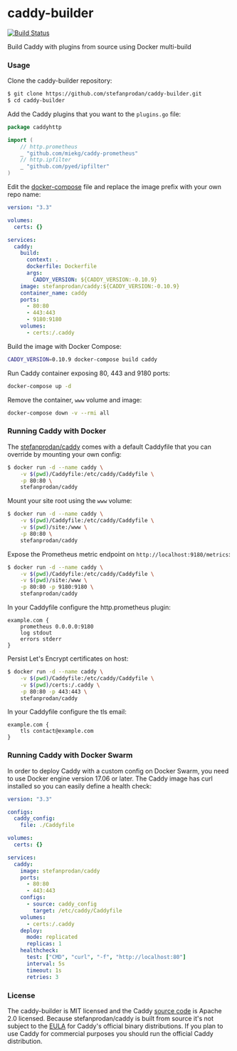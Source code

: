 # caddy-builder

[![Build Status](https://travis-ci.org/stefanprodan/caddy-builder.svg?branch=master)](https://travis-ci.org/stefanprodan/caddy-builder)

Build Caddy with plugins from source using Docker multi-build

### Usage

Clone the caddy-builder repository:

```bash
$ git clone https://github.com/stefanprodan/caddy-builder.git
$ cd caddy-builder
```

Add the Caddy plugins that you want to the `plugins.go` file:

```go
package caddyhttp

import (
	// http.prometheus
	_ "github.com/miekg/caddy-prometheus"
	// http.ipfilter
	_ "github.com/pyed/ipfilter"
)
```

Edit the [docker-compose](https://github.com/stefanprodan/caddy-builder/blob/master/docker-compose.yml) 
file and replace the image prefix with your own repo name:

```yaml
version: "3.3"

volumes:
  certs: {}

services:
  caddy:
    build:
      context: .
      dockerfile: Dockerfile
      args:
        CADDY_VERSION: ${CADDY_VERSION:-0.10.9}
    image: stefanprodan/caddy:${CADDY_VERSION:-0.10.9}
    container_name: caddy
    ports:
      - 80:80
      - 443:443
      - 9180:9180
    volumes:
      - certs:/.caddy
```

Build the image with Docker Compose:

```bash
CADDY_VERSION=0.10.9 docker-compose build caddy
```

Run Caddy container exposing 80, 443 and 9180 ports:

```bash
docker-compose up -d
```

Remove the container, `www` volume and image:

```bash
docker-compose down -v --rmi all
```

### Running Caddy with Docker

The [stefanprodan/caddy](https://hub.docker.com/r/stefanprodan/caddy/) comes with a default Caddyfile that 
you can override by mounting your own config:

```bash
$ docker run -d --name caddy \
    -v $(pwd)/Caddyfile:/etc/caddy/Caddyfile \
    -p 80:80 \
    stefanprodan/caddy
```

Mount your site root using the `www` volume:

```bash
$ docker run -d --name caddy \
    -v $(pwd)/Caddyfile:/etc/caddy/Caddyfile \
    -v $(pwd)/site:/www \
    -p 80:80 \
    stefanprodan/caddy
```

Expose the Prometheus metric endpoint on `http://localhost:9180/metrics`:

```bash
$ docker run -d --name caddy \
    -v $(pwd)/Caddyfile:/etc/caddy/Caddyfile \
    -v $(pwd)/site:/www \
    -p 80:80 -p 9180:9180 \
    stefanprodan/caddy
```

In your Caddyfile configure the http.prometheus plugin:

```
example.com {
    prometheus 0.0.0.0:9180
    log stdout
    errors stderr
}
```

Persist Let's Encrypt certificates on host:

```bash
$ docker run -d --name caddy \
    -v $(pwd)/Caddyfile:/etc/caddy/Caddyfile \
    -v $(pwd)/certs:/.caddy \
    -p 80:80 -p 443:443 \
    stefanprodan/caddy
```

In your Caddyfile configure the tls email:

```
example.com {
    tls contact@example.com
}
```

### Running Caddy with Docker Swarm

In order to deploy Caddy with a custom config on Docker Swarm, you need to use 
Docker engine version 17.06 or later. The Caddy image has curl installed so 
you can easily define a health check:

```yaml
version: "3.3"

configs:
  caddy_config:
    file: ./Caddyfile

volumes:
  certs: {}

services:
  caddy:
    image: stefanprodan/caddy
    ports:
      - 80:80
      - 443:443
    configs:
      - source: caddy_config
        target: /etc/caddy/Caddyfile
    volumes:
      - certs:/.caddy
    deploy:
      mode: replicated
      replicas: 1    
    healthcheck:
      test: ["CMD", "curl", "-f", "http://localhost:80"]
      interval: 5s
      timeout: 1s
      retries: 3
```

### License

The caddy-builder is MIT licensed and the Caddy 
[source code](https://github.com/mholt/caddy/blob/master/LICENSE.txt) is Apache 2.0 licensed. 
Because stefanprodan/caddy is built from source it's not subject to the 
[EULA](https://github.com/mholt/caddy/blob/545fa844bbd188c1e5bff6926e5c410e695571a0/dist/EULA.txt) for 
Caddy's official binary distributions. If you plan to use Caddy for commercial purposes you should 
run the official Caddy distribution. 
